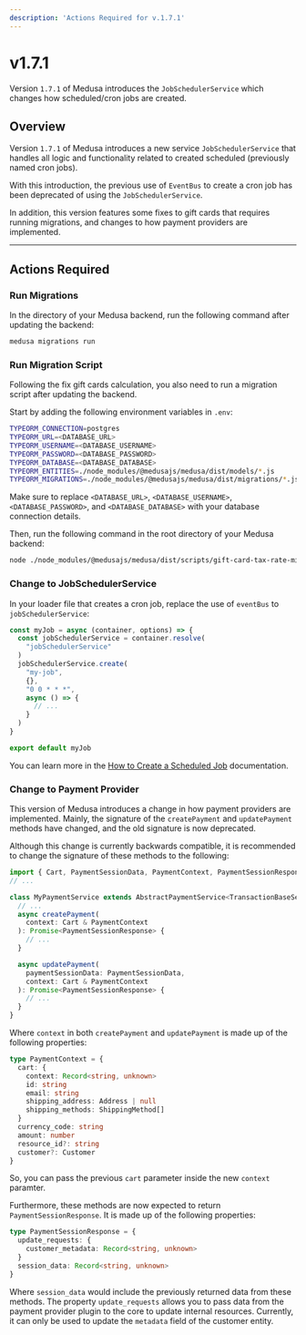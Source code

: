 ```yaml
---
description: 'Actions Required for v.1.7.1'
---
```


# v1.7.1

Version `1.7.1` of Medusa introduces the `JobSchedulerService` which changes how scheduled/cron jobs are created.

## Overview

Version `1.7.1` of Medusa introduces a new service `JobSchedulerService` that handles all logic and functionality related to created scheduled (previously named cron jobs).

With this introduction, the previous use of `EventBus` to create a cron job has been deprecated of using the `JobSchedulerService`.

In addition, this version features some fixes to gift cards that requires running migrations, and changes to how payment providers are implemented.

---

## Actions Required

### Run Migrations

In the directory of your Medusa backend, run the following command after updating the backend:

```bash
medusa migrations run
```

### Run Migration Script

Following the fix gift cards calculation, you also need to run a migration script after updating the backend.

Start by adding the following environment variables in `.env`:

```bash
TYPEORM_CONNECTION=postgres
TYPEORM_URL=<DATABASE_URL>
TYPEORM_USERNAME=<DATABASE_USERNAME>
TYPEORM_PASSWORD=<DATABASE_PASSWORD>
TYPEORM_DATABASE=<DATABASE_DATABASE>
TYPEORM_ENTITIES=./node_modules/@medusajs/medusa/dist/models/*.js
TYPEORM_MIGRATIONS=./node_modules/@medusajs/medusa/dist/migrations/*.js
```

Make sure to replace `<DATABASE_URL>`, `<DATABASE_USERNAME>`, `<DATABASE_PASSWORD>`, and `<DATABASE_DATABASE>` with your database connection details.

Then, run the following command in the root directory of your Medusa backend:

```bash
node ./node_modules/@medusajs/medusa/dist/scripts/gift-card-tax-rate-migration.js
```

### Change to JobSchedulerService

In your loader file that creates a cron job, replace the use of `eventBus` to `jobSchedulerService`:

```ts
const myJob = async (container, options) => {
  const jobSchedulerService = container.resolve(
    "jobSchedulerService"
  )
  jobSchedulerService.create(
    "my-job",
    {},
    "0 0 * * *",
    async () => {
      // ...
    }
  )
}

export default myJob
```

You can learn more in the [How to Create a Scheduled Job](../../development/scheduled-jobs/create.md) documentation.

### Change to Payment Provider

This version of Medusa introduces a change in how payment providers are implemented. Mainly, the signature of the `createPayment` and `updatePayment` methods have changed, and the old signature is now deprecated.

Although this change is currently backwards compatible, it is recommended to change the signature of these methods to the following:

<!-- eslint-disable max-len -->

```ts
import { Cart, PaymentSessionData, PaymentContext, PaymentSessionResponse } from "@medusajs/medusa"
// ...

class MyPaymentService extends AbstractPaymentService<TransactionBaseService> {
  // ...
  async createPayment(
    context: Cart & PaymentContext
  ): Promise<PaymentSessionResponse> {
    // ...
  }

  async updatePayment(
    paymentSessionData: PaymentSessionData,
    context: Cart & PaymentContext
  ): Promise<PaymentSessionResponse> {
    // ...
  }
}
```

Where `context` in both `createPayment` and `updatePayment` is made up of the following properties:

```ts
type PaymentContext = {
  cart: {
    context: Record<string, unknown>
    id: string
    email: string
    shipping_address: Address | null
    shipping_methods: ShippingMethod[]
  }
  currency_code: string
  amount: number
  resource_id?: string
  customer?: Customer
}
```

So, you can pass the previous `cart` parameter inside the new `context` paramter.

Furthermore, these methods are now expected to return `PaymentSessionResponse`. It is made up of the following properties:

```ts
type PaymentSessionResponse = {
  update_requests: { 
    customer_metadata: Record<string, unknown>
  }
  session_data: Record<string, unknown>
}
```

Where `session_data` would include the previously returned data from these methods. The property `update_requests` allows you to pass data from the payment provider plugin to the core to update internal resources. Currently, it can only be used to update the `metadata` field of the customer entity.
